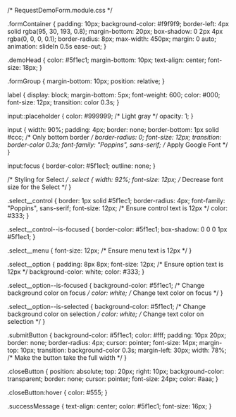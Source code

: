 /* RequestDemoForm.module.css */

.formContainer {
  padding: 10px;
  background-color: #f9f9f9;
  border-left: 4px solid rgba(95, 30, 193, 0.8);
  margin-bottom: 20px;
  box-shadow: 0 2px 4px rgba(0, 0, 0, 0.1);
  border-radius: 8px;
  max-width: 450px;
  margin: 0 auto;
  animation: slideIn 0.5s ease-out;
}

.demoHead {
  color: #5f1ec1;
  margin-bottom: 10px;
  text-align: center;
  font-size: 18px;
}

.formGroup {
  margin-bottom: 10px;
  position: relative;
}

label {
  display: block;
  margin-bottom: 5px;
  font-weight: 600;
  color: #000;
  font-size: 12px;
  transition: color 0.3s;
}

input::placeholder {
  color: #999999; /* Light gray */
  opacity: 1;
}

input {
  width: 90%;
  padding: 4px;
  border: none;
  border-bottom: 1px solid #ccc; /* Only bottom border */
  border-radius: 0;
  font-size: 12px;
  transition: border-color 0.3s;
  font-family: "Poppins", sans-serif; /* Apply Google Font */
}

input:focus {
  border-color: #5f1ec1;
  outline: none;
}

/* Styling for Select */
.select {
  width: 92%;
  font-size: 12px; /* Decrease font size for the Select */
}

.select__control {
  border: 1px solid #5f1ec1;
  border-radius: 4px;
  font-family: "Poppins", sans-serif;
  font-size: 12px; /* Ensure control text is 12px */
  color: #333;
}

.select__control--is-focused {
  border-color: #5f1ec1;
  box-shadow: 0 0 0 1px #5f1ec1;
}

.select__menu {
  font-size: 12px; /* Ensure menu text is 12px */
}

.select__option {
  padding: 8px 8px;
  font-size: 12px; /* Ensure option text is 12px */
  background-color: white;
  color: #333;
}

.select__option--is-focused {
  background-color: #5f1ec1; /* Change background color on focus */
  color: white; /* Change text color on focus */
}

.select__option--is-selected {
  background-color: #5f1ec1; /* Change background color on selection */
  color: white; /* Change text color on selection */
}

.submitButton {
  background-color: #5f1ec1;
  color: #fff;
  padding: 10px 20px;
  border: none;
  border-radius: 4px;
  cursor: pointer;
  font-size: 14px;
  margin-top: 10px;
  transition: background-color 0.3s;
  margin-left: 30px;
  width: 78%; /* Make the button take the full width */
}

.closeButton {
  position: absolute;
  top: 20px;
  right: 10px;
  background-color: transparent;
  border: none;
  cursor: pointer;
  font-size: 24px;
  color: #aaa;
}

.closeButton:hover {
  color: #555;
}

.successMessage {
  text-align: center;
  color: #5f1ec1;
  font-size: 16px;
}
